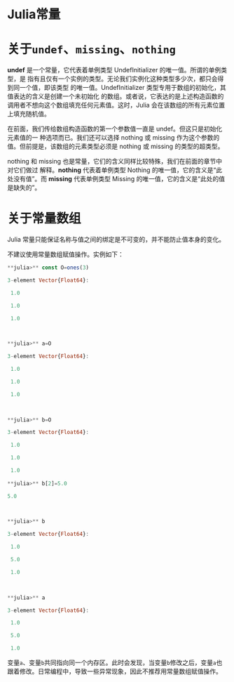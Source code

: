 # Julia常量


# 关于`undef`、`missing`、`nothing`

**undef** 是一个常量，它代表着单例类型 UndefInitializer 的唯一值。所谓的单例类型，是 指有且仅有一个实例的类型。无论我们实例化这种类型多少次，都只会得到同一个值，即该类型 的唯一值。UndefInitializer 类型专用于数组的初始化，其值表达的含义是创建一个未初始化 的数组。或者说，它表达的是上述构造函数的调用者不想向这个数组填充任何元素值。这时，Julia 会在该数组的所有元素位置上填充随机值。

在前面，我们传给数组构造函数的第一个参数值一直是 undef。但这只是初始化元素值的一 种选项而已。我们还可以选择 nothing 或 missing 作为这个参数的值。但前提是，该数组的元素类型必须是 nothing 或 missing 的类型的超类型。

nothing 和 missing 也是常量，它们的含义同样比较特殊，我们在前面的章节中对它们做过 解释。**nothing** 代表着单例类型 Nothing 的唯一值，它的含义是“此处没有值”。而 **missing** 代表单例类型 Missing 的唯一值，它的含义是“此处的值是缺失的”。


# 关于常量数组


Julia 常量只能保证名称与值之间的绑定是不可变的，并不能防止值本身的变化。

不建议使用常量数组赋值操作。实例如下：
```julia
**julia>** const O=ones(3)

3-element Vector{Float64}:

 1.0

 1.0

 1.0

  

**julia>** a=O

3-element Vector{Float64}:

 1.0

 1.0

 1.0

  

**julia>** b=O

3-element Vector{Float64}:

 1.0

 1.0

 1.0
 
**julia>** b[2]=5.0

5.0

  

**julia>** b

3-element Vector{Float64}:

 1.0

 5.0

 1.0

  

**julia>** a

3-element Vector{Float64}:

 1.0

 5.0

 1.0
```
变量`a`、变量`b`共同指向同一个内存区。此时会发现，当变量`b`修改之后，变量`a`也跟着修改。日常编程中，导致一些异常现象，因此不推荐用常量数组赋值操作。

